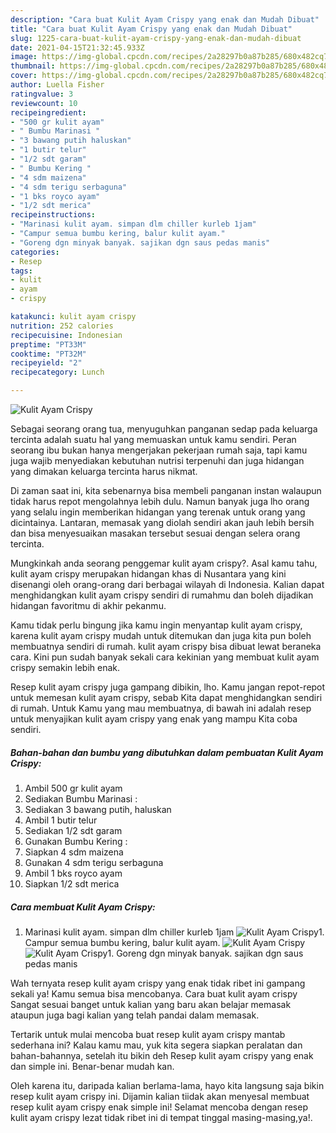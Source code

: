 ```yaml
---
description: "Cara buat Kulit Ayam Crispy yang enak dan Mudah Dibuat"
title: "Cara buat Kulit Ayam Crispy yang enak dan Mudah Dibuat"
slug: 1225-cara-buat-kulit-ayam-crispy-yang-enak-dan-mudah-dibuat
date: 2021-04-15T21:32:45.933Z
image: https://img-global.cpcdn.com/recipes/2a28297b0a87b285/680x482cq70/kulit-ayam-crispy-foto-resep-utama.jpg
thumbnail: https://img-global.cpcdn.com/recipes/2a28297b0a87b285/680x482cq70/kulit-ayam-crispy-foto-resep-utama.jpg
cover: https://img-global.cpcdn.com/recipes/2a28297b0a87b285/680x482cq70/kulit-ayam-crispy-foto-resep-utama.jpg
author: Luella Fisher
ratingvalue: 3
reviewcount: 10
recipeingredient:
- "500 gr kulit ayam"
- " Bumbu Marinasi "
- "3 bawang putih haluskan"
- "1 butir telur"
- "1/2 sdt garam"
- " Bumbu Kering "
- "4 sdm maizena"
- "4 sdm terigu serbaguna"
- "1 bks royco ayam"
- "1/2 sdt merica"
recipeinstructions:
- "Marinasi kulit ayam. simpan dlm chiller kurleb 1jam"
- "Campur semua bumbu kering, balur kulit ayam."
- "Goreng dgn minyak banyak. sajikan dgn saus pedas manis"
categories:
- Resep
tags:
- kulit
- ayam
- crispy

katakunci: kulit ayam crispy 
nutrition: 252 calories
recipecuisine: Indonesian
preptime: "PT33M"
cooktime: "PT32M"
recipeyield: "2"
recipecategory: Lunch

---
```



![Kulit Ayam Crispy](https://img-global.cpcdn.com/recipes/2a28297b0a87b285/680x482cq70/kulit-ayam-crispy-foto-resep-utama.jpg)

Sebagai seorang orang tua, menyuguhkan panganan sedap pada keluarga tercinta adalah suatu hal yang memuaskan untuk kamu sendiri. Peran seorang ibu bukan hanya mengerjakan pekerjaan rumah saja, tapi kamu juga wajib menyediakan kebutuhan nutrisi terpenuhi dan juga hidangan yang dimakan keluarga tercinta harus nikmat.

Di zaman  saat ini, kita sebenarnya bisa membeli panganan instan walaupun tidak harus repot mengolahnya lebih dulu. Namun banyak juga lho orang yang selalu ingin memberikan hidangan yang terenak untuk orang yang dicintainya. Lantaran, memasak yang diolah sendiri akan jauh lebih bersih dan bisa menyesuaikan masakan tersebut sesuai dengan selera orang tercinta. 



Mungkinkah anda seorang penggemar kulit ayam crispy?. Asal kamu tahu, kulit ayam crispy merupakan hidangan khas di Nusantara yang kini disenangi oleh orang-orang dari berbagai wilayah di Indonesia. Kalian dapat menghidangkan kulit ayam crispy sendiri di rumahmu dan boleh dijadikan hidangan favoritmu di akhir pekanmu.

Kamu tidak perlu bingung jika kamu ingin menyantap kulit ayam crispy, karena kulit ayam crispy mudah untuk ditemukan dan juga kita pun boleh membuatnya sendiri di rumah. kulit ayam crispy bisa dibuat lewat beraneka cara. Kini pun sudah banyak sekali cara kekinian yang membuat kulit ayam crispy semakin lebih enak.

Resep kulit ayam crispy juga gampang dibikin, lho. Kamu jangan repot-repot untuk memesan kulit ayam crispy, sebab Kita dapat menghidangkan sendiri di rumah. Untuk Kamu yang mau membuatnya, di bawah ini adalah resep untuk menyajikan kulit ayam crispy yang enak yang mampu Kita coba sendiri.

<!--inarticleads1-->

##### Bahan-bahan dan bumbu yang dibutuhkan dalam pembuatan Kulit Ayam Crispy:

1. Ambil 500 gr kulit ayam
1. Sediakan  Bumbu Marinasi :
1. Sediakan 3 bawang putih, haluskan
1. Ambil 1 butir telur
1. Sediakan 1/2 sdt garam
1. Gunakan  Bumbu Kering :
1. Siapkan 4 sdm maizena
1. Gunakan 4 sdm terigu serbaguna
1. Ambil 1 bks royco ayam
1. Siapkan 1/2 sdt merica




<!--inarticleads2-->

##### Cara membuat Kulit Ayam Crispy:

1. Marinasi kulit ayam. simpan dlm chiller kurleb 1jam
<img src="https://img-global.cpcdn.com/steps/7fff60e1123b0486/160x128cq70/kulit-ayam-crispy-langkah-memasak-1-foto.jpg" alt="Kulit Ayam Crispy">1. Campur semua bumbu kering, balur kulit ayam.
<img src="https://img-global.cpcdn.com/steps/3a45786d20b613b8/160x128cq70/kulit-ayam-crispy-langkah-memasak-2-foto.jpg" alt="Kulit Ayam Crispy"><img src="https://img-global.cpcdn.com/steps/6ea0c65183539c3f/160x128cq70/kulit-ayam-crispy-langkah-memasak-2-foto.jpg" alt="Kulit Ayam Crispy">1. Goreng dgn minyak banyak. sajikan dgn saus pedas manis




Wah ternyata resep kulit ayam crispy yang enak tidak ribet ini gampang sekali ya! Kamu semua bisa mencobanya. Cara buat kulit ayam crispy Sangat sesuai banget untuk kalian yang baru akan belajar memasak ataupun juga bagi kalian yang telah pandai dalam memasak.

Tertarik untuk mulai mencoba buat resep kulit ayam crispy mantab sederhana ini? Kalau kamu mau, yuk kita segera siapkan peralatan dan bahan-bahannya, setelah itu bikin deh Resep kulit ayam crispy yang enak dan simple ini. Benar-benar mudah kan. 

Oleh karena itu, daripada kalian berlama-lama, hayo kita langsung saja bikin resep kulit ayam crispy ini. Dijamin kalian tiidak akan menyesal membuat resep kulit ayam crispy enak simple ini! Selamat mencoba dengan resep kulit ayam crispy lezat tidak ribet ini di tempat tinggal masing-masing,ya!.


